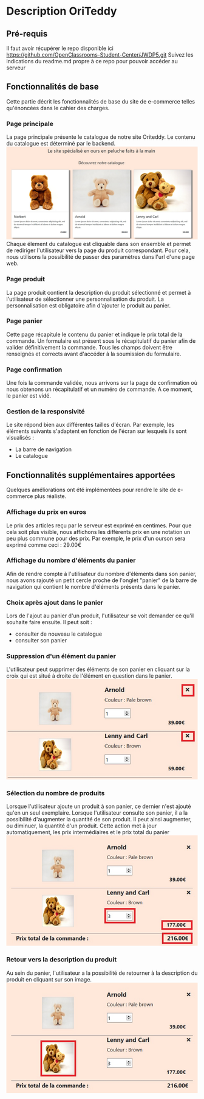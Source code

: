 # Description OriTeddy #

## Pré-requis ##

Il faut avoir récupérer le repo disponible ici https://github.com/OpenClassrooms-Student-Center/JWDP5.git
Suivez les indications du readme.md propre à ce repo pour pouvoir accéder au serveur

## Fonctionnalités de base ##
Cette partie décrit les fonctionnalités de base du site de e-commerce telles qu'énoncées dans le cahier des charges.

### Page principale ###
La page principale présente le catalogue de notre site Oriteddy. Le contenu du catalogue est déterminé par le backend.
![catalogue](/img/presentationCatalogue.jpg)
Chaque élement du catalogue est cliquable dans son ensemble et permet de rediriger l'utilisateur vers la page du produit correspondant. Pour cela, nous utilisons la possibilité de passer des paramètres dans l'url d'une page web.

### Page produit ###
La page produit contient la description du produit sélectionné et permet à l'utilisateur de sélectionner une personnalisation du produit. La personnalisation est obligatoire afin d'ajouter le produit au panier.

### Page panier ###
Cette page récapitule le contenu du panier et indique le prix total de la commande. Un formulaire est présent sous le récapitulatif du panier afin de valider définitivement la commande. Tous les champs doivent être renseignés et corrects avant d'accéder à la soumission du formulaire.

### Page confirmation ###
Une fois la commande validée, nous arrivons sur la page de confirmation où nous obtenons un récapitulatif et un numéro de commande. A ce moment, le panier est vidé. 

### Gestion de la responsivité ###
Le site répond bien aux différentes tailles d'écran. Par exemple, les éléments suivants s'adaptent en fonction de l'écran sur lesquels ils sont visualisés :
* La barre de navigation
* Le catalogue

## Fonctionnalités supplémentaires apportées ##
Quelques améliorations ont été implémentées pour rendre le site de e-commerce plus réaliste.

### Affichage du prix en euros ###
Le prix des articles reçu par le serveur est exprimé en centimes. Pour que cela soit plus visible, nous affichons les différents prix en une notation un peu plus commune pour des prix. Par exemple, le prix d'un ourson sera exprimé comme ceci : 29.00€

### Affichage du nombre d'éléments du panier ###
Afin de rendre compte à l'utilisateur du nombre d'éléments dans son panier, nous avons rajouté un petit cercle proche de l'onglet "panier" de la barre de navigation qui contient le nombre d'éléments présents dans le panier.

### Choix après ajout dans le panier ###
Lors de l'ajout au panier d'un produit, l'utilisateur se voit demander ce qu'il souhaite faire ensuite. Il peut soit :
* consulter de nouveau le catalogue
* consulter son panier

### Suppression d'un élément du panier ###
L'utilisateur peut supprimer des éléments de son panier en cliquant sur la croix qui est situé à droite de l'élément en question dans le panier.
![Suppression panier](/img/suppressionElementPanier.jpg)

### Sélection du nombre de produits ###
Lorsque l'utilisateur ajoute un produit à son panier, ce dernier n'est ajouté qu'en un seul exemplaire. Lorsque l'utilisateur consulte son panier, il a la possibilité d'augmenter la quantité de son produit. Il peut ainsi augmenter, ou diminuer, la quantité d'un produit. Cette action met à jour automatiquement, les prix intermédiaires et le prix total du panier
![gestion quantité par produit](/img/quantitePanierEtChangementPrix.jpg)

### Retour vers la description du produit ###
Au sein du panier, l'utilisateur a la possibilité de retourner à la description du produit en cliquant sur son image.
![retour vers la page produit](/img/retourProduit.jpg)